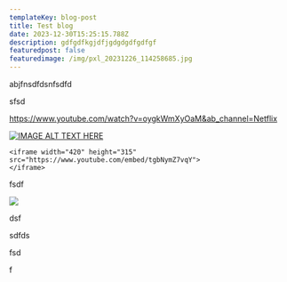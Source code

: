 ```yaml
---
templateKey: blog-post
title: Test blog
date: 2023-12-30T15:25:15.788Z
description: gdfgdfkgjdfjgdgdgdfgdfgf
featuredpost: false
featuredimage: /img/pxl_20231226_114258685.jpg
---
```

a﻿bjfnsdfdsnfsdfd

s﻿fsd

<https://www.youtube.com/watch?v=oygkWmXyOaM&ab_channel=Netflix>

[![IMAGE ALT TEXT HERE](https://img.youtube.com/vi/YOUTUBE_VIDEO_ID_HERE/0.jpg)](https://www.youtube.com/watch?v=YOUTUBE_VIDEO_ID_HERE)


```
<iframe width="420" height="315"
src="https://www.youtube.com/embed/tgbNymZ7vqY">
</iframe>
```

f﻿sdf

![](/img/pxl_20231226_114258685.jpg)

d﻿sf

s﻿dfds

f﻿sd

f